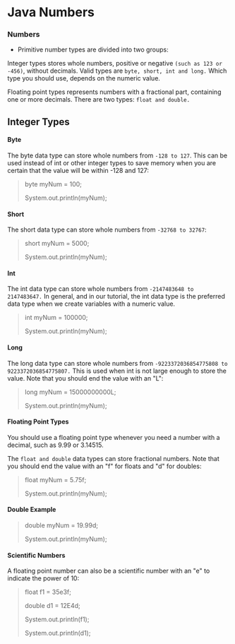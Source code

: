 # Java Numbers

### Numbers
- Primitive number types are divided into two groups:

Integer types stores whole numbers, positive or negative `(such as 123 or -456)`, without decimals. Valid types are `byte, short, int and long.` Which type you should use, depends on the numeric value.

Floating point types represents numbers with a fractional part, containing one or more decimals. There are two types: `float and double.`

## Integer Types
#### Byte
The byte data type can store whole numbers from `-128 to 127`. This can be used instead of int or other integer types to save memory when you are certain that the value will be within -128 and 127:

>byte myNum = 100;
>
> System.out.println(myNum);

#### Short
The short data type can store whole numbers from `-32768 to 32767`:

>short myNum = 5000;
> 
>System.out.println(myNum);

#### Int
The int data type can store whole numbers from `-2147483648 to 2147483647.` In general, and in our tutorial, the int data type is the preferred data type when we create variables with a numeric value.

> int myNum = 100000;
> 
> System.out.println(myNum);

#### Long
The long data type can store whole numbers from `-9223372036854775808 to 9223372036854775807.` This is used when int is not large enough to store the value. Note that you should end the value with an "L":

>long myNum = 15000000000L;
> 
>System.out.println(myNum);

#### Floating Point Types
You should use a floating point type whenever you need a number with a decimal, such as 9.99 or 3.14515.

The `float and double` data types can store fractional numbers. Note that you should end the value with an "f" for floats and "d" for doubles:

>float myNum = 5.75f;
> 
>System.out.println(myNum);

#### Double Example

>double myNum = 19.99d;
> 
>System.out.println(myNum);


#### Scientific Numbers
A floating point number can also be a scientific number with an "e" to indicate the power of 10:

>float f1 = 35e3f;
> 
>double d1 = 12E4d;
> 
>System.out.println(f1);
> 
>System.out.println(d1);

